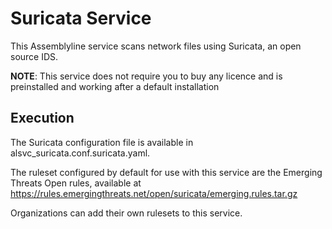 # Suricata Service

This Assemblyline service scans network files using Suricata, an open source IDS.

**NOTE**: This service does not require you to buy any licence and is preinstalled and working after a default installation

## Execution

The Suricata configuration file is available in alsvc_suricata.conf.suricata.yaml.

The ruleset configured by default for use with this service are the Emerging Threats Open rules, available at 
https://rules.emergingthreats.net/open/suricata/emerging.rules.tar.gz

Organizations can add their own rulesets to this service.
